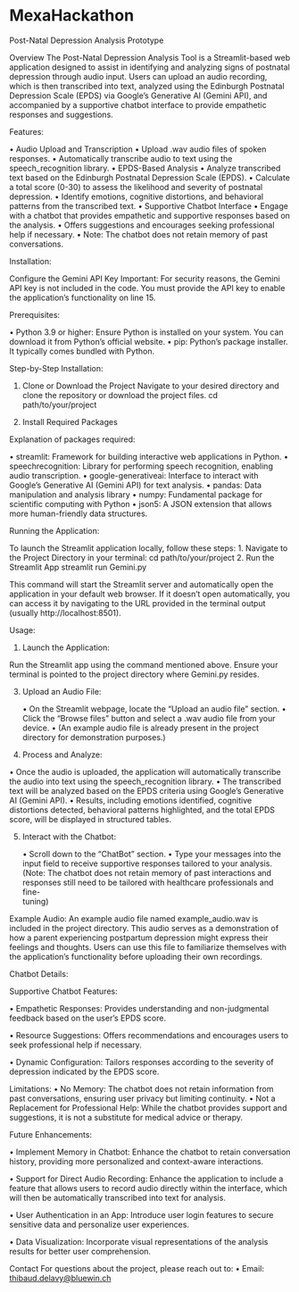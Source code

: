 # MexaHackathon

Post-Natal Depression Analysis Prototype

Overview
The Post-Natal Depression Analysis Tool is a Streamlit-based web application designed to assist in identifying and analyzing signs of postnatal depression through audio input. Users can upload an audio recording, which is then transcribed into text, analyzed using the Edinburgh Postnatal Depression Scale (EPDS) via Google’s Generative AI (Gemini API), and accompanied by a supportive chatbot interface to provide empathetic responses and suggestions.

Features:
	
  •	Audio Upload and Transcription
	•	Upload .wav audio files of spoken responses.
	•	Automatically transcribe audio to text using the speech_recognition library.
	•	EPDS-Based Analysis
  •	Analyze transcribed text based on the Edinburgh Postnatal Depression Scale (EPDS).
  •	Calculate a total score (0-30) to assess the likelihood and severity of postnatal depression.
  •	Identify emotions, cognitive distortions, and behavioral patterns from the transcribed text.
	•	Supportive Chatbot Interface
  •	Engage with a chatbot that provides empathetic and supportive responses based on the analysis.
	•	Offers suggestions and encourages seeking professional help if necessary.
	•	Note: The chatbot does not retain memory of past conversations.


Installation:

Configure the Gemini API Key
Important: For security reasons, the Gemini API key is not included in the code. You must provide the API key to enable the application’s functionality on line 15.

Prerequisites:

•	Python 3.9 or higher: Ensure Python is installed on your system. You can download it from Python’s official website.
	•	pip: Python’s package installer. It typically comes bundled with Python.

Step-by-Step Installation:
	
1.	Clone or Download the Project
Navigate to your desired directory and clone the repository or download the project files.
cd path/to/your/project

3.	Install Required Packages


Explanation of packages required:

•	streamlit: Framework for building interactive web applications in Python.
•	speechrecognition: Library for performing speech recognition, enabling audio transcription.
•	google-generativeai: Interface to interact with Google’s Generative AI (Gemini API) for text analysis.
•	pandas: Data manipulation and analysis library
•	numpy: Fundamental package for scientific computing with Python
	•	json5: A JSON extension that allows more human-friendly data structures.

Running the Application:

To launch the Streamlit application locally, follow these steps:
	1.	Navigate to the Project Directory in your terminal:
cd path/to/your/project
	2.	Run the Streamlit App
streamlit run Gemini.py

This command will start the Streamlit server and automatically open the application in your default web browser. If it doesn’t open automatically, you can access it by navigating to the URL provided in the terminal output (usually http://localhost:8501).

Usage:

1. Launch the Application:
   
Run the Streamlit app using the command mentioned above. Ensure your terminal is pointed to the project directory where Gemini.py resides.

3. Upload an Audio File:
   
	•	On the Streamlit webpage, locate the “Upload an audio file” section.
	•	Click the “Browse files” button and select a .wav audio file from your device.
  •	(An example audio file is already present in the project directory for demonstration purposes.)

5. Process and Analyze:
   
  •	Once the audio is uploaded, the application will automatically transcribe the audio into text using the speech_recognition library.
  •	The transcribed text will be analyzed based on the EPDS criteria using Google’s Generative AI (Gemini API).
  •	Results, including emotions identified, cognitive distortions detected, behavioral patterns highlighted, and the total EPDS score, will be 
    displayed in structured tables.

5. Interact with the Chatbot:

	•	Scroll down to the “ChatBot” section.
  •	Type your messages into the input field to receive supportive responses tailored to your analysis.
  (Note: The chatbot does not retain memory of past interactions and responses still need to be tailored with healthcare professionals and fine-      
  tuning)

Example Audio: 
An example audio file named example_audio.wav is included in the project directory. This audio serves as a demonstration of how a parent experiencing postpartum depression might express their feelings and thoughts. Users can use this file to familiarize themselves with the application’s functionality before uploading their own recordings.

Chatbot Details:

Supportive Chatbot Features:

•	Empathetic Responses: Provides understanding and non-judgmental feedback based on the user’s EPDS score.

•	Resource Suggestions: Offers recommendations and encourages users to seek professional help if necessary.

•	Dynamic Configuration: Tailors responses according to the severity of depression indicated by the EPDS score.

Limitations: 
	•	No Memory: The chatbot does not retain information from past conversations, ensuring user privacy but limiting continuity.
	•	Not a Replacement for Professional Help: While the chatbot provides support and suggestions, it is not a substitute for medical advice or therapy.

Future Enhancements:

•	Implement Memory in Chatbot: Enhance the chatbot to retain conversation history, providing more personalized and context-aware interactions.

•	Support for Direct Audio Recording: Enhance the application to include a feature that allows users to record audio directly within the interface, which will then be automatically transcribed into text for analysis.

•	User Authentication in an App: Introduce user login features to secure sensitive data and personalize user experiences.

•	Data Visualization: Incorporate visual representations of the analysis results for better user comprehension.













Contact
For questions about the project, please reach out to:
	•	Email: thibaud.delavy@bluewin.ch
